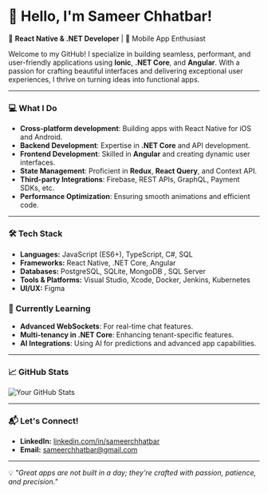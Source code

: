 # 👋 Hello, I'm Sameer Chhatbar!

🚀 **React Native & .NET Developer** | 📱 Mobile App Enthusiast

Welcome to my GitHub! I specialize in building seamless, performant, and user-friendly applications using **Ionic**, **.NET Core**, and **Angular**. With a passion for crafting beautiful interfaces and delivering exceptional user experiences, I thrive on turning ideas into functional apps.

---

### 💻 What I Do
- **Cross-platform development**: Building apps with React Native for iOS and Android.
- **Backend Development**: Expertise in **.NET Core** and API development.
- **Frontend Development**: Skilled in **Angular** and creating dynamic user interfaces.
- **State Management**: Proficient in **Redux**, **React Query**, and Context API.
- **Third-party Integrations**: Firebase, REST APIs, GraphQL, Payment SDKs, etc.
- **Performance Optimization**: Ensuring smooth animations and efficient code.

---

### 🛠️ Tech Stack
- **Languages:** JavaScript (ES6+), TypeScript, C#, SQL
- **Frameworks:** React Native, .NET Core, Angular
- **Databases:** PostgreSQL, SQLite, MongoDB , SQL Server
- **Tools & Platforms:** Visual Studio, Xcode, Docker, Jenkins, Kubernetes
- **UI/UX:** Figma


### 🌱 Currently Learning
- **Advanced WebSockets**: For real-time chat features.
- **Multi-tenancy in .NET Core**: Enhancing tenant-specific features.
- **AI Integrations**: Using AI for predictions and advanced app capabilities.

---

### 📈 GitHub Stats
![Your GitHub Stats](https://github-readme-stats.vercel.app/api?username=schhatbar&show_icons=true&theme=radical)

---

### 📬 Let's Connect!
- **LinkedIn:** [linkedin.com/in/sameerchhatbar](https://www.linkedin.com/in/sameerchhatbar)
- **Email:** sameerchhatbar@gmail.com

---

💡 *"Great apps are not built in a day; they're crafted with passion, patience, and precision."*

